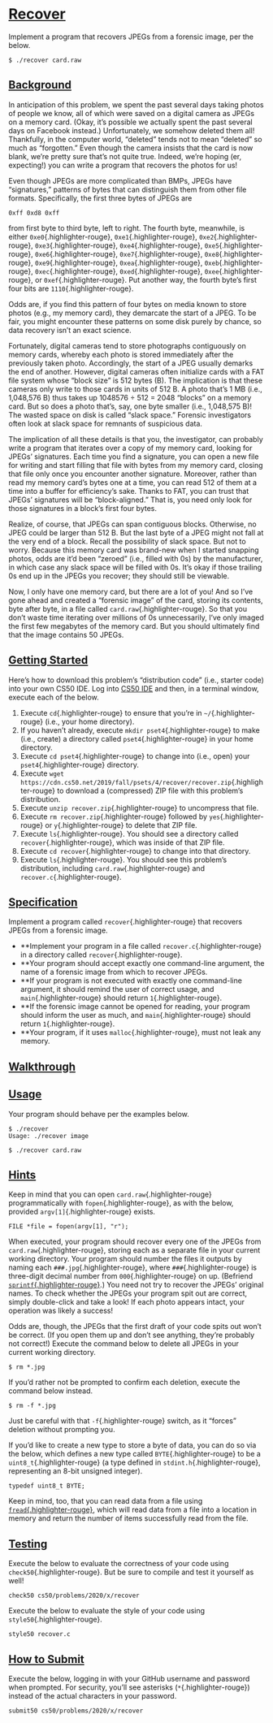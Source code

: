 # [Recover](https://cs50.harvard.edu/x/2020/psets/4/recover/#recover)

Implement a program that recovers JPEGs from a forensic image, per the
below.

```{.highlight}
$ ./recover card.raw
```

## [Background](https://cs50.harvard.edu/x/2020/psets/4/recover/#background)

In anticipation of this problem, we spent the past several days taking
photos of people we know, all of which were saved on a digital camera as
JPEGs on a memory card. (Okay, it’s possible we actually spent the past
several days on Facebook instead.) Unfortunately, we somehow deleted
them all! Thankfully, in the computer world, “deleted” tends not to mean
“deleted” so much as “forgotten.” Even though the camera insists that
the card is now blank, we’re pretty sure that’s not quite true. Indeed,
we’re hoping (er, expecting!) you can write a program that recovers the
photos for us!

Even though JPEGs are more complicated than BMPs, JPEGs have
“signatures,” patterns of bytes that can distinguish them from other
file formats. Specifically, the first three bytes of JPEGs are

```{.highlight}
0xff 0xd8 0xff
```

from first byte to third byte, left to right. The fourth byte,
meanwhile, is either `0xe0`{.highlighter-rouge},
`0xe1`{.highlighter-rouge}, `0xe2`{.highlighter-rouge},
`0xe3`{.highlighter-rouge}, `0xe4`{.highlighter-rouge},
`0xe5`{.highlighter-rouge}, `0xe6`{.highlighter-rouge},
`0xe7`{.highlighter-rouge}, `0xe8`{.highlighter-rouge},
`0xe9`{.highlighter-rouge}, `0xea`{.highlighter-rouge},
`0xeb`{.highlighter-rouge}, `0xec`{.highlighter-rouge},
`0xed`{.highlighter-rouge}, `0xee`{.highlighter-rouge}, or
`0xef`{.highlighter-rouge}. Put another way, the fourth byte’s first
four bits are `1110`{.highlighter-rouge}.

Odds are, if you find this pattern of four bytes on media known to store
photos (e.g., my memory card), they demarcate the start of a JPEG. To be
fair, you might encounter these patterns on some disk purely by chance,
so data recovery isn’t an exact science.

Fortunately, digital cameras tend to store photographs contiguously on
memory cards, whereby each photo is stored immediately after the
previously taken photo. Accordingly, the start of a JPEG usually demarks
the end of another. However, digital cameras often initialize cards with
a FAT file system whose “block size” is 512 bytes (B). The implication
is that these cameras only write to those cards in units of 512 B. A
photo that’s 1 MB (i.e., 1,048,576 B) thus takes up 1048576 ÷ 512 = 2048
“blocks” on a memory card. But so does a photo that’s, say, one byte
smaller (i.e., 1,048,575 B)! The wasted space on disk is called “slack
space.” Forensic investigators often look at slack space for remnants of
suspicious data.

The implication of all these details is that you, the investigator, can
probably write a program that iterates over a copy of my memory card,
looking for JPEGs’ signatures. Each time you find a signature, you can
open a new file for writing and start filling that file with bytes from
my memory card, closing that file only once you encounter another
signature. Moreover, rather than read my memory card’s bytes one at a
time, you can read 512 of them at a time into a buffer for efficiency’s
sake. Thanks to FAT, you can trust that JPEGs’ signatures will be
“block-aligned.” That is, you need only look for those signatures in a
block’s first four bytes.

Realize, of course, that JPEGs can span contiguous blocks. Otherwise, no
JPEG could be larger than 512 B. But the last byte of a JPEG might not
fall at the very end of a block. Recall the possibility of slack space.
But not to worry. Because this memory card was brand-new when I started
snapping photos, odds are it’d been “zeroed” (i.e., filled with 0s) by
the manufacturer, in which case any slack space will be filled with 0s.
It’s okay if those trailing 0s end up in the JPEGs you recover; they
should still be viewable.

Now, I only have one memory card, but there are a lot of you! And so
I’ve gone ahead and created a “forensic image” of the card, storing its
contents, byte after byte, in a file called
`card.raw`{.highlighter-rouge}. So that you don’t waste time iterating
over millions of 0s unnecessarily, I’ve only imaged the first few
megabytes of the memory card. But you should ultimately find that the
image contains 50 JPEGs.

## [Getting Started](https://cs50.harvard.edu/x/2020/psets/4/recover/#getting-started)

Here’s how to download this problem’s “distribution code” (i.e., starter
code) into your own CS50 IDE. Log into [CS50 IDE](https://cs50.io/) and
then, in a terminal window, execute each of the below.

1.  Execute `cd`{.highlighter-rouge} to ensure that you’re in
    `~/`{.highlighter-rouge} (i.e., your home directory).
2.  If you haven’t already, execute `mkdir pset4`{.highlighter-rouge} to
    make (i.e., create) a directory called `pset4`{.highlighter-rouge}
    in your home directory.
3.  Execute `cd pset4`{.highlighter-rouge} to change into (i.e., open)
    your `pset4`{.highlighter-rouge} directory.
4.  Execute
    `wget https://cdn.cs50.net/2019/fall/psets/4/recover/recover.zip`{.highlighter-rouge}
    to download a (compressed) ZIP file with this problem’s
    distribution.
5.  Execute `unzip recover.zip`{.highlighter-rouge} to uncompress that
    file.
6.  Execute `rm recover.zip`{.highlighter-rouge} followed by
    `yes`{.highlighter-rouge} or `y`{.highlighter-rouge} to delete that
    ZIP file.
7.  Execute `ls`{.highlighter-rouge}. You should see a directory called
    `recover`{.highlighter-rouge}, which was inside of that ZIP file.
8.  Execute `cd recover`{.highlighter-rouge} to change into that
    directory.
9.  Execute `ls`{.highlighter-rouge}. You should see this problem’s
    distribution, including `card.raw`{.highlighter-rouge} and
    `recover.c`{.highlighter-rouge}.

## [Specification](https://cs50.harvard.edu/x/2020/psets/4/recover/#specification)

Implement a program called `recover`{.highlighter-rouge} that recovers
JPEGs from a forensic image.

- \*\*Implement your program in a file called
  `recover.c`{.highlighter-rouge} in a directory called
  `recover`{.highlighter-rouge}.
- \*\*Your program should accept exactly one command-line argument, the
  name of a forensic image from which to recover JPEGs.
- \*\*If your program is not executed with exactly one command-line
  argument, it should remind the user of correct usage, and
  `main`{.highlighter-rouge} should return `1`{.highlighter-rouge}.
- \*\*If the forensic image cannot be opened for reading, your program
  should inform the user as much, and `main`{.highlighter-rouge}
  should return `1`{.highlighter-rouge}.
- \*\*Your program, if it uses `malloc`{.highlighter-rouge}, must not
  leak any memory.

## [Walkthrough](https://cs50.harvard.edu/x/2020/psets/4/recover/#walkthrough)

## [Usage](https://cs50.harvard.edu/x/2020/psets/4/recover/#usage)

Your program should behave per the examples below.

```{.highlight}
$ ./recover
Usage: ./recover image
```

```{.highlight}
$ ./recover card.raw
```

## [Hints](https://cs50.harvard.edu/x/2020/psets/4/recover/#hints)

Keep in mind that you can open `card.raw`{.highlighter-rouge}
programmatically with `fopen`{.highlighter-rouge}, as with the below,
provided `argv[1]`{.highlighter-rouge} exists.

```{.highlight}
FILE *file = fopen(argv[1], "r");
```

When executed, your program should recover every one of the JPEGs from
`card.raw`{.highlighter-rouge}, storing each as a separate file in your
current working directory. Your program should number the files it
outputs by naming each `###.jpg`{.highlighter-rouge}, where
`###`{.highlighter-rouge} is three-digit decimal number from
`000`{.highlighter-rouge} on up. (Befriend
[`sprintf`{.highlighter-rouge}](https://man.cs50.io/3/sprintf).) You
need not try to recover the JPEGs’ original names. To check whether the
JPEGs your program spit out are correct, simply double-click and take a
look! If each photo appears intact, your operation was likely a success!

Odds are, though, the JPEGs that the first draft of your code spits out
won’t be correct. (If you open them up and don’t see anything, they’re
probably not correct!) Execute the command below to delete all JPEGs in
your current working directory.

```{.highlight}
$ rm *.jpg
```

If you’d rather not be prompted to confirm each deletion, execute the
command below instead.

```{.highlight}
$ rm -f *.jpg
```

Just be careful with that `-f`{.highlighter-rouge} switch, as it
“forces” deletion without prompting you.

If you’d like to create a new type to store a byte of data, you can do
so via the below, which defines a new type called
`BYTE`{.highlighter-rouge} to be a `uint8_t`{.highlighter-rouge} (a type
defined in `stdint.h`{.highlighter-rouge}, representing an 8-bit
unsigned integer).

```{.highlight}
typedef uint8_t BYTE;
```

Keep in mind, too, that you can read data from a file using
[`fread`{.highlighter-rouge}](https://man.cs50.io/3/fread), which will
read data from a file into a location in memory and return the number of
items successfully read from the file.

## [Testing](https://cs50.harvard.edu/x/2020/psets/4/recover/#testing)

Execute the below to evaluate the correctness of your code using
`check50`{.highlighter-rouge}. But be sure to compile and test it
yourself as well!

```{.highlight}
check50 cs50/problems/2020/x/recover
```

Execute the below to evaluate the style of your code using
`style50`{.highlighter-rouge}.

```{.highlight}
style50 recover.c
```

## [How to Submit](https://cs50.harvard.edu/x/2020/psets/4/recover/#how-to-submit)

Execute the below, logging in with your GitHub username and password
when prompted. For security, you’ll see asterisks
(`*`{.highlighter-rouge}) instead of the actual characters in your
password.

```{.highlight}
submit50 cs50/problems/2020/x/recover
```
